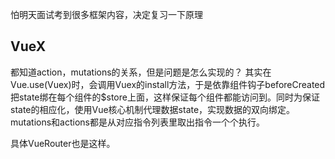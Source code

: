 
怕明天面试考到很多框架内容，决定复习一下原理



## VueX
都知道action，mutations的关系，但是问题是怎么实现的？
其实在Vue.use(Vuex)时，会调用Vuex的install方法，于是依靠组件钩子beforeCreated把state绑在每个组件的$store上面，这样保证每个组件都能访问到。同时为保证state的相应化，使用Vue核心机制代理数据state，实现数据的双向绑定。mutations和actions都是从对应指令列表里取出指令一个个执行。

具体VueRouter也是这样。